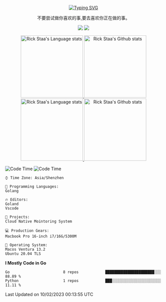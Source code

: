 <div align="center"> 

[![Typing SVG](https://readme-typing-svg.herokuapp.com?size=25&duration=2500&color=eeeeee&vCenter=true&width=200&height=40&lines=Hi+there+%F0%9F%91%8B%F0%9F%8F%BB;I'm+yrka)](https://git.io/typing-svg)

不要尝试做你喜欢的事,要去喜欢你正在做的事。

[![](https://img.shields.io/badge/-Blog-brightgreen?style=flat&logo=Blogger&logoColor=white)](https://www.yrka.com)
[![](https://img.shields.io/badge/-Email-red?style=flat&logo=Mail.Ru&logoColor=white)](mailto:zzyyds777@gmail.com)
</div>

<!-- Light Mode -->
<div align="center"> 
<a href="https://github.com/anuraghazra/github-readme-stats#gh-light-mode-only">
<img height=200 src="https://github-readme-stats-git-master-rstaa-rickstaa.vercel.app/api/top-langs/?username=zzyyds&layout=compact&langs_count=10&hide_border=1&role=OWNER,COLLABORATOR#gh-light-mode-only" alt="Rick Staa's Language stats" />
</a>
<a href="https://github.com/anuraghazra/github-readme-stats#gh-light-mode-only">
<img height=200 src="https://github-readme-stats-git-master-rstaa-rickstaa.vercel.app/api?username=zzyyds&show_icons=true&count_private=true&line_height=28&hide_border=1&include_all_commits=true&card_width=450&role=OWNER,COLLABORATOR&exclude_repo=github-readme-stats#gh-light-mode-only" alt="Rick Staa's Github stats" />
</a>
</div>

<!-- Dark Mode -->
<div align="center"> 
<a href="https://github.com/anuraghazra/github-readme-stats#gh-dark-mode-only">
<img height=200 src="https://github-readme-stats-git-master-rstaa-rickstaa.vercel.app/api/top-langs/?username=danbai225&layout=compact&langs_count=10&hide_border=1&role=OWNER,COLLABORATOR&theme=github_dark#gh-dark-mode-only" alt="Rick Staa's Language stats" />
</a>
<a href="https://github.com/anuraghazra/github-readme-stats#gh-dark-mode-only">
<img height=200 src="https://github-readme-stats-git-master-rstaa-rickstaa.vercel.app/api?username=danbai225&show_icons=true&count_private=true&line_height=28&hide_border=1&include_all_commits=true&card_width=450&role=OWNER,COLLABORATOR&exclude_repo=github-readme-stats&theme=github_dark#gh-dark-mode-only" alt="Rick Staa's Github stats" />
</a>
</div>

<!--START_SECTION:waka-->
![Code Time](http://img.shields.io/badge/Code%20Time-%20123hrs%2040%20mins-blue)
![Code Time](https://img.shields.io/badge/left%20to%20retire-29208%20hrs-blue)

```text
⌚︎ Time Zone: Asia/Shenzhen

💬 Programming Languages: 
Golang

🔥 Editors: 
Goland
Vscode

📂 Projects: 
Cloud Native Mointoring System

💻 Production Gears:
Macbook Pro 16-inch i7/16G/5300M

💾 Operating System: 
Macos Ventura 13.2
Ubuntu 20.04 TLS

```

**I Mostly Code in Go** 

```text
Go                        8 repos            ██████████████████████░░░   88.89 % 
Python                    1 repos            ███░░░░░░░░░░░░░░░░░░░░░░   11.11 % 

```


 Last Updated on 10/02/2023 00:13:55 UTC
<!--END_SECTION:waka-->

